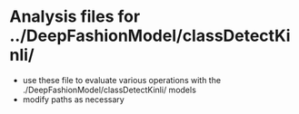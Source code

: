 # Analysis files for ../DeepFashionModel/classDetectKinli/

- use these file to evaluate various operations with the ./DeepFashionModel/classDetectKinli/ models
- modify paths as necessary
